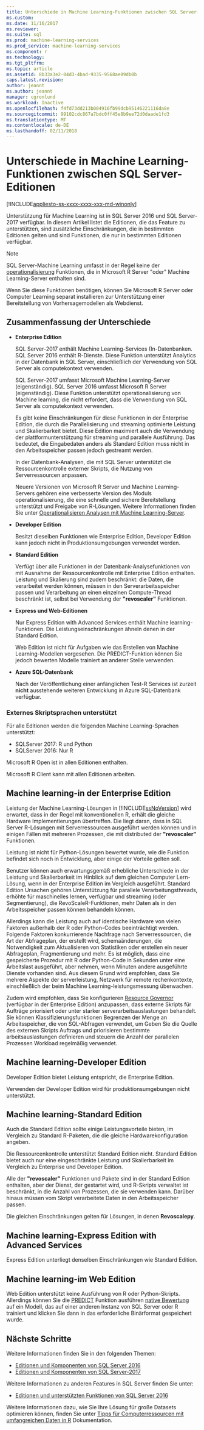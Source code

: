 ```yaml
---
title: Unterschiede in Machine Learning-Funktionen zwischen SQL Server-Editionen | Microsoft Docs
ms.custom: 
ms.date: 11/16/2017
ms.reviewer: 
ms.suite: sql
ms.prod: machine-learning-services
ms.prod_service: machine-learning-services
ms.component: r
ms.technology: 
ms.tgt_pltfrm: 
ms.topic: article
ms.assetid: 8b33a3e2-04d3-4bad-9335-9568ae09db0b
caps.latest.revision: 
author: jeannt
ms.author: jeannt
manager: cgronlund
ms.workload: Inactive
ms.openlocfilehash: f4fd73dd213b004916fb99dcb95146221116da8e
ms.sourcegitcommit: 99102cdc867a7bdc0ff45e8b9ee72d0daade1fd3
ms.translationtype: MT
ms.contentlocale: de-DE
ms.lasthandoff: 02/11/2018
---
```

# <a name="differences-in-machine-learning-features-between-editions-of-sql-server"></a>Unterschiede in Machine Learning-Funktionen zwischen SQL Server-Editionen
[!INCLUDE[appliesto-ss-xxxx-xxxx-xxx-md-winonly](../../includes/appliesto-ss-xxxx-xxxx-xxx-md-winonly.md)]
 
 Unterstützung für Machine Learning ist in SQL Server 2016 und SQL Server-2017 verfügbar. In diesem Artikel listet die Editionen, die das Feature zu unterstützen, sind zusätzliche Einschränkungen, die in bestimmten Editionen gelten und sind Funktionen, die nur in bestimmten Editionen verfügbar.

 > [!NOTE]
 > SQL Server-Machine Learning umfasst in der Regel keine der [operationalisierung](https://docs.microsoft.com/machine-learning-server/what-is-operationalization) Funktionen, die in Microsoft R Server "oder" Machine Learning-Server enthalten sind.
 > 
 > Wenn Sie diese Funktionen benötigen, können Sie Microsoft R Server oder Computer Learning separat installieren zur Unterstützung einer Bereitstellung von Vorhersagemodellen als Webdienst. 

## <a name="summary-of-differences"></a>Zusammenfassung der Unterschiede

-   **Enterprise Edition**
    
     SQL Server-2017 enthält Machine Learning-Services (In-Datenbanken. SQL Server 2016 enthält R-Dienste. Diese Funktion unterstützt Analytics in der Datenbank in SQL Server, einschließlich der Verwendung von SQL Server als computekontext verwenden.
     
     SQL Server-2017 umfasst Microsoft Machine Learning-Server (eigenständig). SQL Server 2016 umfasst Microsoft R Server (eigenständig). Diese Funktion unterstützt operationalisierung von Machine learning, die nicht erfordert, dass die Verwendung von SQL Server als computekontext verwenden.

     Es gibt keine Einschränkungen für diese Funktionen in der Enterprise Edition, die durch die Parallelisierung und streaming optimierte Leistung und Skalierbarkeit bietet. Diese Edition maximiert auch die Verwendung der plattformunterstützung für streaming und parallele Ausführung. Das bedeutet, die Eingabedaten anders als Standard Edition muss nicht in den Arbeitsspeicher passen jedoch gestreamt werden.
     
     In der Datenbank-Analysen, die mit SQL Server unterstützt die Ressourcenkontrolle externer Skripts, die Nutzung von Serverressourcen anpassen.
     
     Neuere Versionen von Microsoft R Server und Machine Learning-Servers gehören eine verbesserte Version des Moduls operationalisierung, die eine schnelle und sichere Bereitstellung unterstützt und Freigabe von R-Lösungen. Weitere Informationen finden Sie unter [Operationalisieren Analysen mit Machine Learning-Server](https://docs.microsoft.com/machine-learning-server/what-is-operationalization).

-   **Developer Edition**

     Besitzt dieselben Funktionen wie Enterprise Edition, Developer Edition kann jedoch nicht in Produktionsumgebungen verwendet werden.  
  
-   **Standard Edition**

     Verfügt über alle Funktionen in der Datenbank-Analysefunktionen von mit Ausnahme der Ressourcenkontrolle mit Enterprise Edition enthalten. Leistung und Skalierung sind zudem beschränkt: die Daten, die verarbeitet werden können, müssen in den Serverarbeitsspeicher passen und Verarbeitung an einen einzelnen Compute-Thread beschränkt ist, selbst bei Verwendung der **"revoscaler"** Funktionen.
  
-   **Express und Web-Editionen**
  
     Nur Express Edition with Advanced Services enthält Machine learning-Funktionen. Die Leistungseinschränkungen ähneln denen in der Standard Edition. 
     
     Web Edition ist nicht für Aufgaben wie das Erstellen von Machine Learning-Modellen vorgesehen. Die PREDICT-Funktion können Sie jedoch bewerten Modelle trainiert an anderer Stelle verwenden.

-   **Azure SQL-Datenbank**
  
     Nach der Veröffentlichung einer anfänglichen Test-R Services ist zurzeit **nicht** ausstehende weiteren Entwicklung in Azure SQL-Datenbank verfügbar. 

### <a name="external-script-languages-supported"></a>Externes Skriptsprachen unterstützt

Für alle Editionen werden die folgenden Machine Learning-Sprachen unterstützt:

+ SQLServer 2017: R und Python
+ SQLServer 2016: Nur R

Microsoft R Open ist in allen Editionen enthalten.

Microsoft R Client kann mit allen Editionen arbeiten.

## <a name="machine-learning-in-enterprise-edition"></a>Machine learning-in der Enterprise Edition

Leistung der Machine Learning-Lösungen in [!INCLUDE[ssNoVersion](../../includes/ssnoversion-md.md)] wird erwartet, dass in der Regel mit konventionellen R, erhält die gleiche Hardware Implementierungen übertreffen. Die liegt daran, dass in SQL Server R-Lösungen mit Serverressourcen ausgeführt werden können und in einigen Fällen mit mehreren Prozessen, die mit distributed der **"revoscaler"** Funktionen. 

Leistung ist nicht für Python-Lösungen bewertet wurde, wie die Funktion befindet sich noch in Entwicklung, aber einige der Vorteile gelten soll.

Benutzer können auch erwartungsgemäß erhebliche Unterschiede in der Leistung und Skalierbarkeit im Hinblick auf dem gleichen Computer Lern-Lösung, wenn in der Enterprise Edition im Vergleich ausgeführt. Standard Edition Ursachen gehören Unterstützung für parallele Verarbeitungsthreads, erhöhte für maschinelles lernen, verfügbar und streaming (oder Segmentierung), die RevoScaleR-Funktionen, mehr Daten als in den Arbeitsspeicher passen können behandeln können. 

Allerdings kann die Leistung auch auf identische Hardware von vielen Faktoren außerhalb der R oder Python-Codes beeinträchtigt werden. Folgende Faktoren konkurrierende Nachfrage nach Serverressourcen, die Art der Abfrageplan, der erstellt wird, schemaänderungen, die Notwendigkeit zum Aktualisieren von Statistiken oder erstellen ein neuer Abfrageplan, Fragmentierung und mehr. Es ist möglich, dass eine gespeicherte Prozedur mit R oder Python-Code in Sekunden unter eine Arbeitslast ausgeführt, aber nehmen, wenn Minuten andere ausgeführte Dienste vorhanden sind.  Aus diesem Grund wird empfohlen, dass Sie mehrere Aspekte der serverleistung, Netzwerk für remote rechenkontexte, einschließlich der beim Machine Learning-leistungsmessung überwachen.

Zudem wird empfohlen, dass Sie konfigurieren [Resource Governor](../../relational-databases/resource-governor/resource-governor.md) (verfügbar in der Enterprise Edition) anzupassen, dass externe Skripts für Aufträge priorisiert oder unter starker serverarbeitsauslastungen behandelt. Sie können Klassifizierungsfunktionen Begrenzen der Menge an Arbeitsspeicher, die von SQL-Abfragen verwendet, um Geben Sie die Quelle des externen Skripts Auftrags und priorisieren bestimmte arbeitsauslastungen definieren und steuern die Anzahl der parallelen Prozessen Workload regelmäßig verwendet.

## <a name="machine-learning-in-developer-edition"></a>Machine learning-Developer Edition

Developer Edition bietet Leistung entspricht, die Enterprise Edition.

Verwenden der Developer Edition wird für produktionsumgebungen nicht unterstützt.

## <a name="machine-learning-in-standard-edition"></a>Machine learning-Standard Edition

Auch die Standard Edition sollte einige Leistungsvorteile bieten, im Vergleich zu Standard R-Paketen, die die gleiche Hardwarekonfiguration angeben.

Die Ressourcenkontrolle unterstützt Standard Edition nicht. Standard Edition bietet auch nur eine eingeschränkte Leistung und Skalierbarkeit im Vergleich zu Enterprise und Developer Edition.

Alle der **"revoscaler"** Funktionen und Pakete sind in der Standard Edition enthalten, aber der Dienst, der gestartet wird, und R-Skripts verwaltet ist beschränkt, in die Anzahl von Prozessen, die sie verwenden kann. Darüber hinaus müssen vom Skript verarbeitete Daten in den Arbeitsspeicher passen.

Die gleichen Einschränkungen gelten für Lösungen, in denen **Revoscalepy**.

## <a name="machine-learning-in-express-edition-with-advanced-services"></a>Machine learning-Express Edition with Advanced Services

Express Edition unterliegt denselben Einschränkungen wie Standard Edition.

## <a name="machine-learning-in-web-edition"></a>Machine learning-im Web Edition

Web Edition unterstützt keine Ausführung von R oder Python-Skripts. Allerdings können Sie die [PREDICT](../../t-sql/queries/predict-transact-sql.md) Funktion ausführen [native Bewertung](../sql-native-scoring.md) auf ein Modell, das auf einer anderen Instanz von SQL Server oder R trainiert und klicken Sie dann in das erforderliche Binärformat gespeichert wurde.

## <a name="next-steps"></a>Nächste Schritte

Weitere Informationen finden Sie in den folgenden Themen:

+ [Editionen und Komponenten von SQL Server 2016](../../sql-server/editions-and-components-of-sql-server-2016.md)
+ [Editionen und Komponenten von SQL Server-2017](../../sql-server/editions-and-components-of-sql-server-2017.md)

Weitere Informationen zu anderen Features in SQL Server finden Sie unter:

+ [Editionen und unterstützten Funktionen von SQL Server 2016](../../sql-server/editions-and-components-of-sql-server-2016.md) 

Weitere Informationen dazu, wie Sie Ihre Lösung für große Datasets optimieren können, finden Sie unter [Tipps für Computerressourcen mit umfangreichen Daten in R](https://docs.microsoft.com/machine-learning-server/r/tutorial-large-data-tips) Dokumentation.
